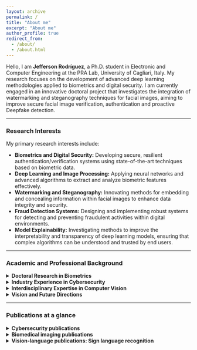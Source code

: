 ```yaml
---
layout: archive
permalink: /
title: "About me"
excerpt: "About me"
author_profile: true
redirect_from: 
  - /about/
  - /about.html
---
```

Hello, I am **Jefferson Rodríguez**, a Ph.D. student in Electronic and Computer Engineering at the PRA Lab, University of Cagliari, Italy. My research focuses on the development of advanced deep learning methodologies applied to biometrics and digital security. I am currently engaged in an innovative doctoral project that investigates the integration of watermarking and steganography techniques for facial images, aiming to improve secure facial image verification, authentication and proactive Deepfake detection.

---
### Research Interests

My primary research interests include:
- **Biometrics and Digital Security:** Developing secure, resilient authentication/verification systems using state-of-the-art techniques based on biometric data.
- **Deep Learning and Image Processing:** Applying neural networks and advanced algorithms to extract and analyze biometric features effectively.
- **Watermarking and Steganography:** Innovating methods for embedding and concealing information within facial images to enhance data integrity and security.
- **Fraud Detection Systems:** Designing and implementing robust systems for detecting and preventing fraudulent activities within digital environments.
- **Model Explainability:** Investigating methods to improve the interpretability and transparency of deep learning models, ensuring that complex algorithms can be understood and trusted by end users.

---
### Academic and Professional Background

<details>
<summary><strong>Doctoral Research in Biometrics</strong></summary>
I am currently engaged in doctoral research that focuses on leveraging advanced deep learning models to enhance biometric security. My work involves developing innovative watermarking and steganographic techniques for facial image authentication/verification, addressing critical challenges in digital fraud prevention and secure identity verification.
</details>

<details>
<summary><strong>Industry Experience in Cybersecurity</strong></summary>
My tenure at Appgate provided me with invaluable, hands-on experience in the cybersecurity industry. During my time there, I worked on the development of cutting-edge products for fraud detection, biometric authentication, and device recognition. This role not only refined my technical and analytical skills but also offered me a unique perspective on real-world security challenges. It was this experience that inspired and motivated me to further pursue advanced research in cybersecurity, ensuring that my academic work remains deeply connected to industry needs.

</details>

<details>
<summary><strong>Interdisciplinary Expertise in Computer Vision</strong></summary>
My academic journey began with an undergraduate focus on video-based sign language recognition, marking my initial foray into computer vision. During my master’s studies, I advanced my expertise by developing methods to translate sign language from video to text using advanced deep learning techniques and vision-language models. Concurrently, I participated in biomedical projects—such as cardiac disease diagnosis and COVID-19 detection from medical images—that sharpened my skills in visual data analysis and pattern recognition.

This diverse academic background has endowed me with a robust and transversal expertise in computer vision, which I now leverage to address complex challenges in cybersecurity and biometric systems. Moreover, my involvement in interdisciplinary projects integrating data analytics, machine learning, and image processing has enabled me to bridge theoretical research with real-world applications through an innovative perspective.

</details>


<details>
<summary><strong>Vision and Future Directions</strong></summary>
I am committed to advancing the fields of Cibersecurity & MLSec specially in biometric security through rigorous research and interdisciplinary collaboration. My ambition is to contribute to the development of robust authentication/verification systems capable of addressing emerging challenges in digital security. I strive for academic excellence and the practical application of research findings to create solutions that are both innovative and impactful.

I invite you to explore my research projects and publications, and welcome opportunities for collaboration on topics related to deep learning, biometrics, and cybersecurity.

</details>

---
### Publications at a glance

<details>
<summary><strong>Cybersecurity publications</strong></summary>
<ul>
  <li><font size="3">Currently working on Steganography & Watermarking ... </font></li>
  <li><font size="3">Currently working on Behavioral biometrics ... </font></li>
</ul> 
</details>

<details>
<summary><strong>Biomedical imaging publications</strong></summary>
  <ul>
    <li><font size="3">Kinematic motion representation in Cine-MRI to support cardiac disease classification, TCIV, 2022.</font></li>
    <li><font size="3">Deep learning representations to support COVID-19 diagnosis on CT-slices, Biomédica, 2021.</font></li>
    <li><font size="3">A Covid-19 Patient Severity Stratification using a 3D Convolutional Strategy on CT-Scans, ISBI, 2021.</font></li>
    <li><font size="3">Regional multiscale motion representation for cardiac disease prediction, STSIVA, 2019.</font></li>
  </ul>   
</details>

<details>
<summary><strong>Vision-language publications: Sign language recognition </strong></summary>
<ul>
    <li><font size="3">How important is motion in sign language translation?, IET Computer Vision, 2021.</font></li> 
    <li><font size="3">Understanding Motion in Sign Language: A New Structured Translation Dataset, ACCV, 2020.</font></li>  
    <li><font size="3">Towards on-line sign language recognition using cumulative SD-VLAD descriptors, CCC, 2018.</font></li>
    <li><font size="3">A kinematic gesture representation based on shape difference VLAD for sign language recognition, ICCVG, 2018.</font></li>
</ul> 
</details>
